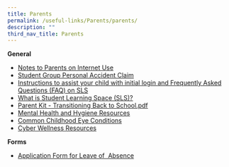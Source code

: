```yaml
---
title: Parents
permalink: /useful-links/Parents/parents/
description: ""
third_nav_title: Parents
---
```

**General**

*   [Notes to Parents on Internet Use](/files/Notes%20to%20Parents%20on%20Internet%20use.pdf)
*   [Student Group Personal Accident Claim](https://studentgpa.incomegroupins.com.sg/#/)  
*   [Instructions to assist your child with initial login and Frequently Asked Questions (FAQ) on SLS](/files/Instructions%20to%20assist%20child%20with%20initial%20login%20and%20Frequent%20Asked%20Questions%20FAQ%20on%20SLS.pdf)
*   [What is Student Learning Space (SLS)?](https://www.youtube.com/watch?v=eKIHRVWxYPI)
*   [Parent Kit - Transitioning Back to School.pdf](/files/Parent%20Kit%20-%20Transitioning%20Back%20to%20School.pdf)
*   [Mental Health and Hygiene Resources](https://www.healthhub.sg/programmes/170/StayWell#families-stay-healthy)
*   [Common Childhood Eye Conditions](/files/Childhood%20Eye%20Condition.pdf)
*   [Cyber Wellness Resources](/files/CyberWellnessResource.pdf)
  
**Forms**

*   [Application Form for Leave of  Absence](https://form.gov.sg/#!/60bdb67379dded0011f083dd)